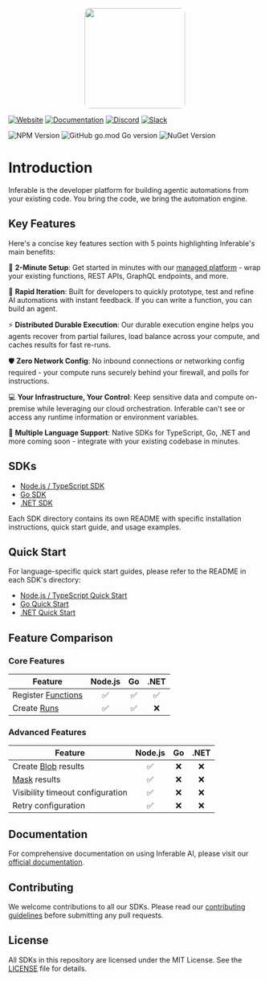 <p align="center">
  <img src="https://a.inferable.ai/logo-hex.png" width="200" style="border-radius: 10px" />

[![Website](https://img.shields.io/badge/website-inferable.ai-blue)](https://inferable.ai) [![Documentation](https://img.shields.io/badge/docs-inferable.ai-brightgreen)](https://docs.inferable.ai/) [![Discord](https://img.shields.io/badge/community-Discord-blue)](https://go.inferable.ai/discord) [![Slack](https://img.shields.io/badge/enterprise-Slack-blue)](https://go.inferable.ai/slack)

![NPM Version](https://img.shields.io/npm/v/inferable?color=32CD32) ![GitHub go.mod Go version](https://img.shields.io/github/go-mod/go-version/inferablehq/inferable?filename=sdk-go%2Fgo.mod&color=32CD32) ![NuGet Version](https://img.shields.io/nuget/v/inferable?color=32CD32)

</p>

# Introduction

Inferable is the developer platform for building agentic automations from your existing code. You bring the code, we bring the automation engine.

## Key Features

Here's a concise key features section with 5 points highlighting Inferable's main benefits:

🚀 **2-Minute Setup**: Get started in minutes with our [managed platform](https://app.inferable.ai) - wrap your existing functions, REST APIs, GraphQL endpoints, and more.

🔄 **Rapid Iteration**: Built for developers to quickly prototype, test and refine AI automations with instant feedback. If you can write a function, you can build an agent.

⚡️ **Distributed Durable Execution**: Our durable execution engine helps you agents recover from partial failures, load balance across your compute, and caches results for fast re-runs.

🛡️ **Zero Network Config**: No inbound connections or networking config required - your compute runs securely behind your firewall, and polls for instructions.

💻 **Your Infrastructure, Your Control**: Keep sensitive data and compute on-premise while leveraging our cloud orchestration. Inferable can't see or access any runtime information or environment variables.

🔌 **Multiple Language Support**: Native SDKs for TypeScript, Go, .NET and more coming soon - integrate with your existing codebase in minutes.

## SDKs

- [Node.js / TypeScript SDK](./sdk-node/README.md)
- [Go SDK](./sdk-go/README.md)
- [.NET SDK](./sdk-dotnet/README.md)

Each SDK directory contains its own README with specific installation instructions, quick start guide, and usage examples.

## Quick Start

For language-specific quick start guides, please refer to the README in each SDK's directory:

- [Node.js / TypeScript Quick Start](./sdk-node/README.md#quick-start)
- [Go Quick Start](./sdk-go/README.md#quick-start)
- [.NET Quick Start](./sdk-dotnet/README.md#quick-start)

## Feature Comparison

### Core Features

| Feature                                                         | Node.js | Go  | .NET |
| --------------------------------------------------------------- | :-----: | :-: | :--: |
| Register [Functions](https://docs.inferable.ai/pages/functions) |   ✅    | ✅  |  ✅  |
| Create [Runs](https://docs.inferable.ai/pages/runs)             |   ✅    | ✅  |  ❌  |

### Advanced Features

| Feature                                                               | Node.js | Go  | .NET |
| --------------------------------------------------------------------- | :-----: | :-: | :--: |
| Create [Blob](https://docs.inferable.ai/pages/functions#blob) results |   ✅    | ❌  |  ❌  |
| [Mask](https://docs.inferable.ai/pages/functions#masked) results      |   ✅    | ❌  |  ❌  |
| Visibility timeout configuration                                      |   ✅    | ❌  |  ❌  |
| Retry configuration                                                   |   ✅    | ❌  |  ❌  |

## Documentation

For comprehensive documentation on using Inferable AI, please visit our [official documentation](https://docs.inferable.ai/).

## Contributing

We welcome contributions to all our SDKs. Please read our [contributing guidelines](./CONTRIBUTING.md) before submitting any pull requests.

## License

All SDKs in this repository are licensed under the MIT License. See the [LICENSE](./LICENSE) file for details.
